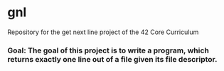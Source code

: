 # gnl
Repository for the get next line project of the 42 Core Curriculum

### Goal: The goal of this project is to write a program, which returns exactly one line out of a file given its file descriptor.
